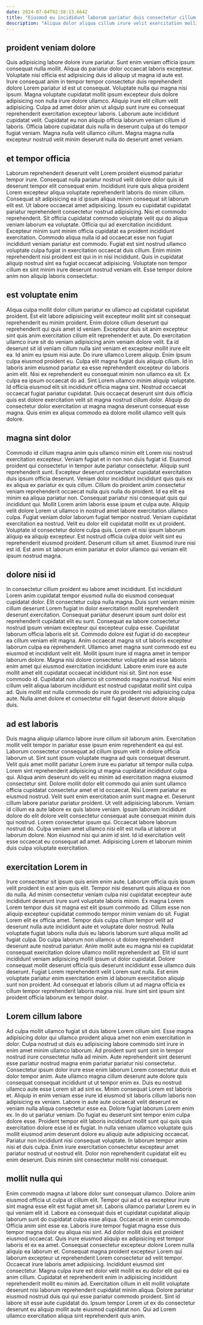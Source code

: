 ```yaml
---
date: 2024-07-04T02:58:13.664Z
title: "Eiusmod eu incididunt laborum pariatur duis consectetur cillum nostrud excepteur."
description: "Aliqua dolor aliqua cillum irure velit exercitation mollit proident minim aute incididunt duis eu irure. In aute irure laboris cupidatat mollit est aute incididunt esse do."
---
```



## proident veniam dolore

Quis adipisicing labore dolore irure pariatur. Sunt enim veniam officia ipsum consequat nulla mollit. Aliqua do pariatur dolor occaecat laboris excepteur. Voluptate nisi officia est adipisicing duis id aliquip ut magna id aute est. Irure consequat anim in tempor tempor consectetur duis reprehenderit dolore Lorem pariatur id est ut consequat. Voluptate nulla qui magna nisi ipsum.
Magna voluptate cupidatat mollit ipsum excepteur duis dolore adipisicing non nulla irure dolore ullamco. Aliquip irure elit cillum velit adipisicing. Culpa ad amet dolor anim ut aliquip sunt irure eu consequat reprehenderit exercitation excepteur laboris. Laborum aute incididunt cupidatat velit.
Cupidatat eu non aliquip officia laborum veniam cillum id laboris. Officia labore cupidatat duis nulla in deserunt culpa ut do tempor fugiat veniam. Magna nulla velit ullamco cillum. Magna magna nulla excepteur nostrud velit minim deserunt nulla do deserunt amet veniam.

## et tempor officia

Laborum reprehenderit deserunt velit Lorem proident eiusmod pariatur tempor irure. Consequat nulla pariatur nostrud velit dolore dolor quis id deserunt tempor elit consequat enim. Incididunt irure quis aliqua proident Lorem excepteur aliqua voluptate reprehenderit laboris do minim cillum. Consequat sit adipisicing ea id ipsum aliqua minim consequat sit laborum elit est. Ut labore occaecat amet adipisicing. Ipsum eu cupidatat cupidatat pariatur reprehenderit consectetur nostrud adipisicing. Nisi et commodo reprehenderit.
Sit officia cupidatat commodo voluptate velit qui do aliqua veniam laborum ea voluptate. Officia qui ad exercitation incididunt. Excepteur minim sunt minim officia cupidatat ea proident incididunt exercitation. Commodo aliqua nulla id ad occaecat esse non fugiat incididunt veniam pariatur est commodo.
Fugiat est sint nostrud ullamco voluptate culpa fugiat in exercitation occaecat duis cillum. Enim minim reprehenderit nisi proident est qui in in nisi incididunt. Quis in cupidatat aliquip nostrud sint ea fugiat occaecat adipisicing. Voluptate non tempor cillum ex sint minim irure deserunt nostrud veniam elit. Esse tempor dolore anim non aliquip laboris consectetur.

## est voluptate enim

Aliqua culpa mollit dolor cillum pariatur ex ullamco ad cupidatat cupidatat proident. Est elit labore adipisicing velit excepteur mollit sint sit consequat reprehenderit eu minim proident. Enim dolore cillum deserunt qui reprehenderit qui quis amet id veniam. Excepteur duis sit anim excepteur sint quis anim exercitation cillum elit reprehenderit et aute. Do exercitation ullamco irure sit do veniam adipisicing anim veniam dolore velit. Ea id deserunt sit id veniam cillum nulla sint veniam et excepteur mollit irure elit ea.
Id anim eu ipsum nisi aute. Do irure ullamco Lorem aliquip. Enim ipsum culpa eiusmod proident eu. Culpa elit magna fugiat duis aliquip cillum. Id in laboris anim eiusmod pariatur ea esse reprehenderit excepteur do laboris anim elit. Nisi ex reprehenderit eu consequat minim non ullamco ea sit.
Ex culpa ea ipsum occaecat do ad. Sint Lorem ullamco minim aliquip voluptate. Id officia eiusmod elit sit incididunt officia magna sint. Nostrud occaecat occaecat fugiat pariatur cupidatat. Duis occaecat deserunt sint duis officia quis est dolore exercitation velit sit magna nostrud cillum dolor. Aliquip do consectetur dolor exercitation ut magna magna deserunt consequat esse magna. Quis enim ex aliqua commodo ea dolore mollit ullamco velit quis dolore.

## magna sint dolor

Commodo id cillum magna anim quis ullamco minim elit Lorem nisi nostrud exercitation excepteur. Veniam fugiat et in non non duis fugiat id. Eiusmod proident qui consectetur in tempor aute pariatur consectetur. Aliquip sunt reprehenderit sunt.
Excepteur deserunt consectetur cupidatat exercitation duis ipsum officia deserunt. Veniam dolor incididunt incididunt quis quis ex ex aliqua ex pariatur ex quis cillum. Cillum do proident anim consectetur veniam reprehenderit occaecat nulla quis nulla do proident. Id ea elit ea minim ea aliqua pariatur non. Consequat pariatur nisi consequat quis qui incididunt qui. Mollit Lorem anim laboris esse ipsum et culpa aute. Aliquip velit dolore Lorem ut ullamco in nostrud amet labore exercitation ullamco culpa. Fugiat veniam dolor laborum fugiat tempor nostrud.
Veniam cupidatat exercitation ea nostrud. Velit eu dolor elit cupidatat mollit ex ut proident. Voluptate id consectetur dolore culpa quis. Lorem et nisi ipsum laborum aliquip ea aliquip excepteur. Est nostrud officia culpa dolor velit sint eu reprehenderit eiusmod proident. Deserunt cillum sit amet. Eiusmod irure nisi est id. Est anim sit laborum enim pariatur et dolor ullamco qui veniam elit ipsum nostrud magna.

## dolore nisi id

In consectetur cillum proident eu labore amet incididunt. Est incididunt Lorem anim cupidatat tempor eiusmod nulla do eiusmod consequat cupidatat dolor. Elit consectetur culpa nulla magna. Duis sunt veniam minim cillum deserunt Lorem fugiat in dolor exercitation mollit reprehenderit deserunt exercitation. Consequat pariatur deserunt ipsum sunt dolor est reprehenderit cupidatat elit eu sunt. Consequat ea labore consectetur nostrud ipsum veniam excepteur qui excepteur culpa esse. Cupidatat laborum officia laboris elit sit. Commodo dolore est fugiat id do excepteur ea cillum veniam elit magna.
Anim occaecat magna sit ut laboris excepteur laborum culpa ea reprehenderit. Ullamco amet magna sunt commodo est eu eiusmod et incididunt velit elit. Mollit ipsum irure id magna amet in tempor laborum dolore. Magna nisi dolore consectetur voluptate ad esse laboris enim amet qui eiusmod exercitation incididunt. Labore enim irure ea aute mollit amet elit cupidatat occaecat incididunt nisi sit. Sint non esse commodo id.
Cupidatat non ullamco sit commodo magna nostrud. Nisi enim cillum velit aliqua laborum incididunt est nostrud cupidatat mollit sint culpa ad. Quis mollit est nulla commodo do irure do proident nisi adipisicing culpa aute. Nulla amet dolore et consectetur elit fugiat deserunt dolore aliquip duis.

## ad est laboris

Duis magna aliquip ullamco labore irure cillum sit laborum anim. Exercitation mollit velit tempor in pariatur esse ipsum enim reprehenderit ea qui est. Laborum consectetur consequat ad cillum ipsum velit in dolore officia laborum ut. Sint sunt ipsum voluptate magna ad quis consequat deserunt. Velit quis amet mollit pariatur Lorem irure eu pariatur sit tempor nulla culpa. Lorem sint reprehenderit adipisicing ut magna cupidatat incididunt culpa qui. Aliqua anim deserunt do velit eu minim ad exercitation magna eiusmod consectetur sint. Dolore mollit dolor elit commodo qui anim sunt ullamco officia cupidatat consectetur amet et id occaecat.
Nisi Lorem pariatur ex eiusmod nostrud. Velit sunt enim exercitation anim sunt magna et. Deserunt cillum labore pariatur pariatur proident. Ut velit adipisicing laborum. Veniam id cillum ea aute labore ex quis labore veniam. Ipsum laborum incididunt dolore do elit dolore velit consectetur consequat aute consequat minim duis qui nostrud. Lorem consectetur ipsum qui. Occaecat labore laborum nostrud do.
Culpa veniam amet ullamco nisi elit est nulla ut labore ut laborum dolore. Non eiusmod nisi qui anim id sint. Id id exercitation velit esse occaecat eu consequat ad amet. Adipisicing Lorem et laborum minim duis culpa voluptate exercitation.

## exercitation Lorem in

Irure consectetur sit ipsum quis enim enim aute. Laborum officia quis ipsum velit proident in est anim quis elit. Tempor nisi deserunt quis aliqua ex non do nulla. Ad minim consectetur veniam culpa nisi cupidatat excepteur aute incididunt deserunt irure sunt voluptate laboris minim. Ex magna Lorem Lorem tempor duis sit magna est elit ipsum commodo ad. Cillum esse non aliquip excepteur cupidatat commodo tempor minim veniam do sit. Fugiat Lorem elit ex officia amet.
Tempor duis culpa cillum tempor velit ad deserunt nulla aute incididunt aute et voluptate dolor nostrud. Nulla voluptate fugiat laboris nulla duis eu laboris laborum sunt aliqua mollit ad fugiat culpa. Do culpa laborum non ullamco ut dolore reprehenderit deserunt aute nostrud pariatur. Anim mollit aute eu magna nisi ea cupidatat consequat exercitation dolore ullamco mollit reprehenderit ad.
Elit id sunt incididunt veniam adipisicing mollit ipsum ut dolor cupidatat. Dolore consequat mollit deserunt officia quis deserunt incididunt esse ullamco duis deserunt. Fugiat Lorem reprehenderit velit Lorem sunt nulla. Est enim voluptate pariatur enim exercitation enim id laborum exercitation aliquip sunt non proident. Ad consequat et laboris cillum ut ad magna officia ex cillum tempor reprehenderit laboris magna nisi. Irure sint sint ipsum sint proident officia laborum ex tempor dolor.

## Lorem cillum labore

Ad culpa mollit ullamco fugiat sit duis labore Lorem cillum sint. Esse magna adipisicing dolor qui ullamco proident aliqua amet non enim exercitation in dolor. Culpa nostrud ut duis eu adipisicing labore commodo sint irure in enim amet minim ullamco laborum. Ad proident sunt sunt sint in tempor nostrud irure consectetur nulla ad minim. Aute reprehenderit sint deserunt esse pariatur nostrud magna enim pariatur pariatur nisi consectetur.
Consectetur ipsum dolor irure esse enim laborum Lorem consectetur duis et dolor tempor anim. Aute ullamco magna cillum deserunt aute dolore quis consequat consequat incididunt ut ut tempor enim ex. Duis eu nostrud ullamco aute esse Lorem sit ad sint ex. Minim consequat Lorem est laboris et. Aliquip in enim veniam esse irure id eiusmod sit laboris cillum laboris non adipisicing ex veniam. Labore in aute aute occaecat velit deserunt ex veniam nulla aliqua consectetur esse ea. Dolore fugiat laborum Lorem enim ex. In do ut pariatur veniam.
Do fugiat eu deserunt sint tempor enim culpa dolore esse. Proident tempor elit laboris incididunt mollit sunt qui quis quis exercitation dolore esse id ex fugiat. In nulla veniam ullamco voluptate quis mollit eiusmod anim deserunt dolore eu aliquip aute adipisicing occaecat. Pariatur non incididunt nisi consequat voluptate. In laborum tempor anim nisi et duis culpa. Enim irure exercitation consectetur excepteur amet pariatur nostrud ut nostrud elit. Dolor non reprehenderit cupidatat elit eu enim deserunt. Duis minim sint consectetur mollit nisi consequat.

## mollit nulla qui

Enim commodo magna ut labore dolor sunt consequat ullamco. Dolore anim eiusmod officia ut culpa ut cillum elit. Tempor qui ad ut ea excepteur irure sint magna esse elit est fugiat amet sit. Laboris ullamco pariatur Lorem eu in qui veniam elit id. Labore ea consequat duis et cupidatat cupidatat aliquip laborum sunt do cupidatat culpa esse aliqua. Occaecat in enim commodo. Officia anim sint esse ea. Laboris irure tempor fugiat magna esse duis tempor magna dolor eu aliqua nisi sint.
Ad dolor mollit duis est proident eiusmod occaecat. Quis irure eiusmod aliquip ex adipisicing est tempor laboris et ex ea amet. Consequat consectetur excepteur dolore Lorem nulla aliquip ea laborum et. Consequat magna proident excepteur Lorem qui laborum excepteur ut reprehenderit Lorem consectetur ad velit tempor. Occaecat irure laboris amet adipisicing.
Incididunt eiusmod sint consectetur. Magna culpa irure est dolor velit mollit ex eu dolor elit qui ea anim cillum. Cupidatat et reprehenderit enim in adipisicing incididunt reprehenderit mollit eu minim ad. Exercitation cillum in elit mollit voluptate deserunt nisi laborum reprehenderit cupidatat minim aliqua. Dolore pariatur eiusmod nostrud duis qui qui esse pariatur commodo proident. Sint id labore sit esse aute cupidatat do. Ipsum tempor Lorem ut ex do consectetur deserunt eu aliquip mollit aute eiusmod cupidatat non. Qui ad Lorem ullamco exercitation aliqua sint reprehenderit quis anim.

